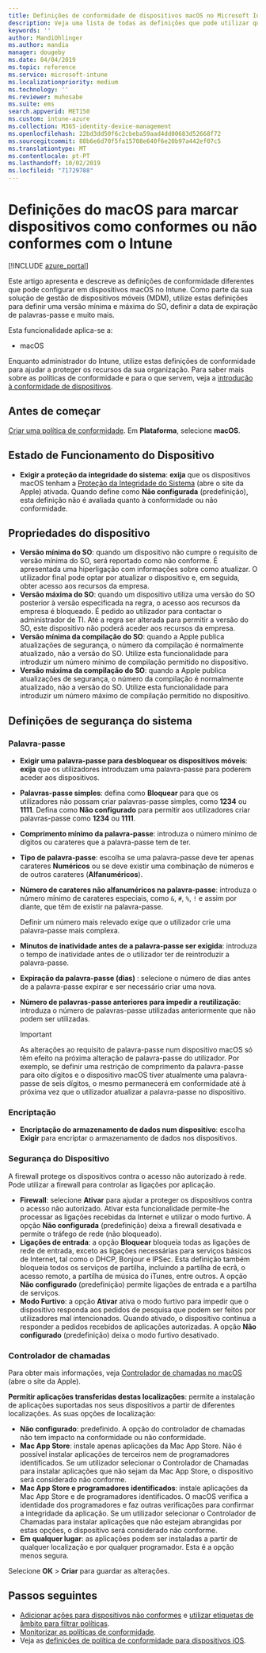 ```yaml
---
title: Definições de conformidade de dispositivos macOS no Microsoft Intune – Azure | Microsoft Docs
description: Veja uma lista de todas as definições que pode utilizar quando define a conformidade para os seus dispositivos macOS no Microsoft Intune. Exija a proteção de integridade do sistema da Apple, defina as restrições de palavra-passe, exija uma firewall, permita o controlador de chamadas e muito mais.
keywords: ''
author: MandiOhlinger
ms.author: mandia
manager: dougeby
ms.date: 04/04/2019
ms.topic: reference
ms.service: microsoft-intune
ms.localizationpriority: medium
ms.technology: ''
ms.reviewer: muhosabe
ms.suite: ems
search.appverid: MET150
ms.custom: intune-azure
ms.collection: M365-identity-device-management
ms.openlocfilehash: 22bd3dd50f6c2cbeba59aad4dd00683d52668f72
ms.sourcegitcommit: 88b6e6d70f5fa15708e640f6e20b97a442ef07c5
ms.translationtype: MT
ms.contentlocale: pt-PT
ms.lasthandoff: 10/02/2019
ms.locfileid: "71729788"
---
```

# <a name="macos-settings-to-mark-devices-as-compliant-or-not-compliant-using-intune"></a>Definições do macOS para marcar dispositivos como conformes ou não conformes com o Intune

[!INCLUDE [azure_portal](../includes/azure_portal.md)]

Este artigo apresenta e descreve as definições de conformidade diferentes que pode configurar em dispositivos macOS no Intune. Como parte da sua solução de gestão de dispositivos móveis (MDM), utilize estas definições para definir uma versão mínima e máxima do SO, definir a data de expiração de palavras-passe e muito mais.

Esta funcionalidade aplica-se a:

- macOS

Enquanto administrador do Intune, utilize estas definições de conformidade para ajudar a proteger os recursos da sua organização. Para saber mais sobre as políticas de conformidade e para o que servem, veja a [introdução à conformidade de dispositivos](device-compliance-get-started.md).

## <a name="before-you-begin"></a>Antes de começar

[Criar uma política de conformidade](create-compliance-policy.md#create-the-policy). Em **Plataforma**, selecione **macOS**.

## <a name="device-health"></a>Estado de Funcionamento do Dispositivo

- **Exigir a proteção da integridade do sistema**: **exija** que os dispositivos macOS tenham a [Proteção da Integridade do Sistema](https://support.apple.com/HT204899) (abre o site da Apple) ativada. Quando define como **Não configurada** (predefinição), esta definição não é avaliada quanto à conformidade ou não conformidade.

## <a name="device-properties"></a>Propriedades do dispositivo

- **Versão mínima do SO**: quando um dispositivo não cumpre o requisito de versão mínima do SO, será reportado como não conforme. É apresentada uma hiperligação com informações sobre como atualizar. O utilizador final pode optar por atualizar o dispositivo e, em seguida, obter acesso aos recursos da empresa.
- **Versão máxima do SO**: quando um dispositivo utiliza uma versão do SO posterior à versão especificada na regra, o acesso aos recursos da empresa é bloqueado. É pedido ao utilizador para contactar o administrador de TI. Até a regra ser alterada para permitir a versão do SO, este dispositivo não poderá aceder aos recursos da empresa.
- **Versão mínima da compilação do SO**: quando a Apple publica atualizações de segurança, o número da compilação é normalmente atualizado, não a versão do SO. Utilize esta funcionalidade para introduzir um número mínimo de compilação permitido no dispositivo.
- **Versão máxima da compilação do SO**: quando a Apple publica atualizações de segurança, o número da compilação é normalmente atualizado, não a versão do SO. Utilize esta funcionalidade para introduzir um número máximo de compilação permitido no dispositivo.

## <a name="system-security-settings"></a>Definições de segurança do sistema

### <a name="password"></a>Palavra-passe

- **Exigir uma palavra-passe para desbloquear os dispositivos móveis**: **exija** que os utilizadores introduzam uma palavra-passe para poderem aceder aos dispositivos.
- **Palavras-passe simples**: defina como **Bloquear** para que os utilizadores não possam criar palavras-passe simples, como **1234** ou **1111**. Defina como **Não configurado** para permitir aos utilizadores criar palavras-passe como **1234** ou **1111**.
- **Comprimento mínimo da palavra-passe**: introduza o número mínimo de dígitos ou carateres que a palavra-passe tem de ter.
- **Tipo de palavra-passe**: escolha se uma palavra-passe deve ter apenas carateres **Numéricos** ou se deve existir uma combinação de números e de outros carateres (**Alfanuméricos**).
- **Número de carateres não alfanuméricos na palavra-passe**: introduza o número mínimo de carateres especiais, como `&`, `#`, `%`, `!` e assim por diante, que têm de existir na palavra-passe.

    Definir um número mais relevado exige que o utilizador crie uma palavra-passe mais complexa.

- **Minutos de inatividade antes de a palavra-passe ser exigida**: introduza o tempo de inatividade antes de o utilizador ter de reintroduzir a palavra-passe.
- **Expiração da palavra-passe (dias)** : selecione o número de dias antes de a palavra-passe expirar e ser necessário criar uma nova.
- **Número de palavras-passe anteriores para impedir a reutilização**: introduza o número de palavras-passe utilizadas anteriormente que não podem ser utilizadas.

    > [!IMPORTANT]
    > As alterações ao requisito de palavra-passe num dispositivo macOS só têm efeito na próxima alteração de palavra-passe do utilizador. Por exemplo, se definir uma restrição de comprimento da palavra-passe para oito dígitos e o dispositivo macOS tiver atualmente uma palavra-passe de seis dígitos, o mesmo permanecerá em conformidade até à próxima vez que o utilizador atualizar a palavra-passe no dispositivo.

### <a name="encryption"></a>Encriptação

- **Encriptação do armazenamento de dados num dispositivo**: escolha **Exigir** para encriptar o armazenamento de dados nos dispositivos.

### <a name="device-security"></a>Segurança do Dispositivo

A firewall protege os dispositivos contra o acesso não autorizado à rede. Pode utilizar a firewall para controlar as ligações por aplicação. 

- **Firewall**: selecione **Ativar** para ajudar a proteger os dispositivos contra o acesso não autorizado. Ativar esta funcionalidade permite-lhe processar as ligações recebidas da Internet e utilizar o modo furtivo. A opção **Não configurada** (predefinição) deixa a firewall desativada e permite o tráfego de rede (não bloqueado).
- **Ligações de entrada**: a opção **Bloquear** bloqueia todas as ligações de rede de entrada, exceto as ligações necessárias para serviços básicos de Internet, tal como o DHCP, Bonjour e IPSec. Esta definição também bloqueia todos os serviços de partilha, incluindo a partilha de ecrã, o acesso remoto, a partilha de música do iTunes, entre outros. A opção **Não configurado** (predefinição) permite ligações de entrada e a partilha de serviços.
- **Modo Furtivo**: a opção **Ativar** ativa o modo furtivo para impedir que o dispositivo responda aos pedidos de pesquisa que podem ser feitos por utilizadores mal intencionados. Quando ativado, o dispositivo continua a responder a pedidos recebidos de aplicações autorizadas. A opção **Não configurado** (predefinição) deixa o modo furtivo desativado.

### <a name="gatekeeper"></a>Controlador de chamadas

Para obter mais informações, veja [Controlador de chamadas no macOS](https://support.apple.com/HT202491) (abre o site da Apple).

**Permitir aplicações transferidas destas localizações**: permite a instalação de aplicações suportadas nos seus dispositivos a partir de diferentes localizações. As suas opções de localização:

- **Não configurado**: predefinido. A opção do controlador de chamadas não tem impacto na conformidade ou não conformidade. 
- **Mac App Store**: instale apenas aplicações da Mac App Store. Não é possível instalar aplicações de terceiros nem de programadores identificados. Se um utilizador selecionar o Controlador de Chamadas para instalar aplicações que não sejam da Mac App Store, o dispositivo será considerado não conforme.
- **Mac App Store e programadores identificados**: instale aplicações da Mac App Store e de programadores identificados. O macOS verifica a identidade dos programadores e faz outras verificações para confirmar a integridade da aplicação. Se um utilizador selecionar o Controlador de Chamadas para instalar aplicações que não estejam abrangidas por estas opções, o dispositivo será considerado não conforme.
- **Em qualquer lugar**: as aplicações podem ser instaladas a partir de qualquer localização e por qualquer programador. Esta é a opção menos segura.

Selecione **OK** > **Criar** para guardar as alterações.

## <a name="next-steps"></a>Passos seguintes

- [Adicionar ações para dispositivos não conformes](actions-for-noncompliance.md) e [utilizar etiquetas de âmbito para filtrar políticas](../fundamentals/scope-tags.md).
- [Monitorizar as políticas de conformidade](compliance-policy-monitor.md).
- Veja as [definições de política de conformidade para dispositivos iOS](compliance-policy-create-ios.md).